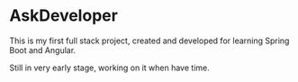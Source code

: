 # AskDeveloper
This is my first full stack project, created and developed for learning Spring Boot and Angular.

Still in very early stage, working on it when have time.
